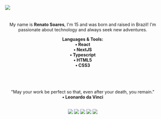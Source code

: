 <!-- Profile Background -->
<div>
  <img align="center" src="https://th.bing.com/th/id/Rc5e972e4a52e3058594ee4355f93cd1a?rik=mmFPc3w%2bI9BoBA&pid=ImgRaw">
</div>

#

<!-- About of me -->
<div>
  <p align="center">
    My name is <strong>Renato Soares</strong>, I'm 15 and was born and raised in Brazil! I'm passionate about technology and always seek new adventures.
  </p>
</div>

<!-- Languages -->

<div>
    <p align="center">
        <strong>Languages & Tools:</strong>   
    <br>
        <strong> 
        • React <br>
        • NextJS <br>
        • Typescript <br>
        • HTML5 <br>
        • CSS3 <br>
        </strong>
    </p>
<div>

#

<!-- Quote -->

<br>
    <p align="center">
        "May your work be perfect so that, even after your death, you remain."
    <br>
        <strong> • Leonardo da Vinci </strong>
    </p>
<br>

<!-- Social -->

<div align="center">
    <a href="https://twitch.tv/Giantcard5" target="_blank"><img src="https://img.shields.io/badge/-Twitch-%23333?style=for-the-badge&logo=twitch&logoColor=white" target="_blank"></a>
    <a href="https://instagram.com/Giantcard5" target="_blank"><img src="https://img.shields.io/badge/-Instagram-%23333?style=for-the-badge&logo=instagram&logoColor=white" target="_blank"></a>
    <a href="https://www.linkedin.com/in/renato-soares-b5019a1b9" target="_blank"><img src="https://img.shields.io/badge/-LinkedIn-%23333?style=for-the-badge&logo=linkedin&logoColor=white" target="_blank"></a>
    <a href = "mailto: giatcard5.dev@outlook.com"><img src="https://img.shields.io/badge/-Gmail-%23333?style=for-the-badge&logo=gmail&logoColor=white" target="_blank"></a>
    <a href = "https://codepen.io/Giantcard5"><img src="https://img.shields.io/badge/-Codepen-%23333?style=for-the-badge&logo=codepen&logoColor=white" target="_blank"></a>
</div>
